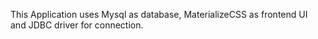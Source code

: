 This Application uses Mysql as database, MaterializeCSS as frontend UI and JDBC driver for connection.
